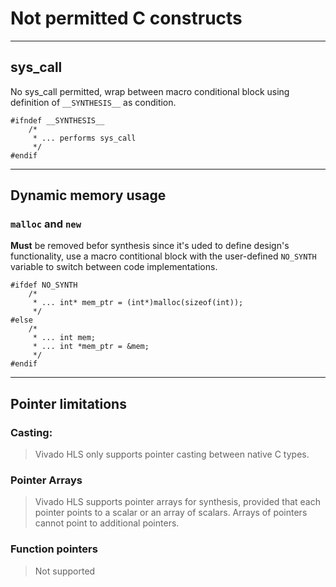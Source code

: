 # Not permitted C constructs

---

## sys_call
No sys_call permitted, wrap between macro conditional block using definition of `__SYNTHESIS__` as condition.

```
#ifndef __SYNTHESIS__
    /*
     * ... performs sys_call
     */
#endif
```

---

## Dynamic memory usage
### `malloc` and `new`
**Must** be removed befor synthesis since it's uded to define design's functionality, use a macro contitional block with the user-defined `NO_SYNTH` variable to switch between code implementations.

```
#ifdef NO_SYNTH
    /*
     * ... int* mem_ptr = (int*)malloc(sizeof(int));
     */
#else
    /*
     * ... int mem;
     * ... int *mem_ptr = &mem;
     */
#endif
```

---

## Pointer limitations

### Casting:
>Vivado HLS only supports pointer casting between native C types.

### Pointer Arrays
>Vivado HLS supports pointer arrays for synthesis, provided that each pointer points to a scalar or
an array of scalars. Arrays of pointers cannot point to additional pointers.

### Function pointers
>Not supported